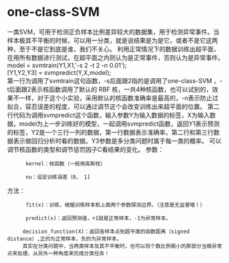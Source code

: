 # one-class-SVM
一类SVM，可用于检测正负样本比例差异较大的数据集，用于检测异常事件。当样本极其不平衡的时候，可以用一分类，就是说结果是为是它，或者不是它这两种，至于不是它到底是谁，我们不关心。
利用正常情况下的数据训练出超平面，在用所有数据进行测试，在超平面之内则认为是正常事件，否则认为是异常事件。
model = svmtrain(Y1,X1,'-s 2 -t 2 -n 0.01');  
[Y1,Y2,Y3] = svmpredict(Y,X,model);  
第一行为调用了svmtrain这句函数，-s后面跟2指的是调用了one-class-SVM ，-t后面跟2表示核函数调用了默认的 RBF 核，一共4种核函数，也可以试别的，效果不一样，对于这个小实验，采用默认的核函数准确率是最高的，-n表示防止过拟合，容忍误差的程度，可以通过调节这个会改变训练出来超平面的位置。
第二行代码为调用svmpredict这个函数，输入参数Y为输入数据的标签，X为输入数据，model为上一步训练好的模型，一起调用svmpredict函数，返回Y1表示预测的标签，Y2是一个三行一列的数据，第一行数据表示准确率，第二行和第三行数据表示做回归分析时看的数据。Y3参数是多分类问题时属于每一类的概率。
可以调节核函数的类型和调节惩罚因子C看结果的变化。
参数：

          kernel：核函数（一般用高斯核）

          nu：设定训练误差（0， 1]

方法：

          fit(x)：训练，根据训练样本和上面两个参数探测边界。（注意是无监督哦！）

          predict(x)：返回预测值，+1就是正常样本，-1为异常样本。

         decision_function(X)：返回各样本点到超平面的函数距离（signed distance）,正的为正常样本，负的为异常样本。
         其实在分类问题中，当两类样本及其不平衡时，也可以将个数比例极小的那部分当做异常点来处理，从另外一种角度来完成分类任务！
